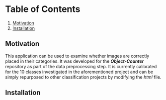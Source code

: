 # Table of Contents
1. [Motivation](#motivation)
2. [Installation](#installation)

## Motivation <a name="motivation"></a>
This application can be used to examine whether images are correctly placed in their categories. It was developed for the ***Object-Counter*** repository as part of the data preprocessing step. It is currently calibrated for the 10 classes investigated in the aforementioned project and can be simply repurposed to other classification projects by modifying the _html_ file.

## Installation

